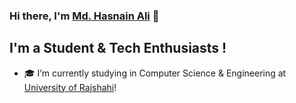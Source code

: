 ### Hi there, I'm [Md. Hasnain Ali][website] 👋

## I'm a Student & Tech Enthusiasts  !
- 🎓 I’m currently studying in Computer Science & Engineering at [University of Rajshahi][UR]!



[UR]: http://www.ru.ac.bd/
[website]: https://github.com/mdhasnainali/


